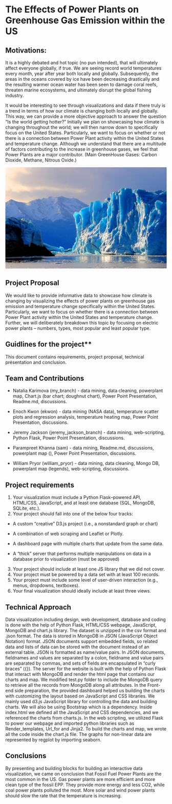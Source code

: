 # The Effects of Power Plants on Greenhouse Gas Emission within the US

## Motivations:

It is a highly debated and hot topic (no pun intended), that will ultimately affect everyone globally, if true. We are seeing record world temperatures every month, year after year both locally and globally. Subsequently, the areas in the oceans covered by ice have been decreasing drastically and the resulting warmer ocean water has been seen to damage coral reefs, threaten marine ecosystems, and ultimately disrupt the global fishing industry. 

It would be interesting to see through visualizations and data if there truly is a trend in terms of how our climate is changing both locally and globally. This way, we can provide a more objective approach to answer the question “Is the world getting hotter?” Initially we plan on showcasing how climate is changing throughout the world; we will then narrow down to specifically focus on the United States. Particularly, we want to focus on whether or not there is a connection between Power Plant activity within the United States and temperature change. Although we understand that there are a multitude of factors contributing to the increase in greenhouse gases, we feel that Power Plants are a major contributor. (Main GreenHouse Gases: Carbon Dioxide, Methane, Nitrous Oxide.)

![ice](static/frozen.jpg)

## **Project Proposal**

We would like to provide informative data to showcase how climate is changing by visualizing the effects of power plants on greenhouse gas emission and temperature change specifically within the United States. Particularly, we want to focus on whether there is a connection between Power Plant activity within the United States and temperature change. Further, we will deliberately breakdown this topic by focusing on electric power plants – numbers, types, most popular and least popular type.

## Guidlines for the project**
This document contains requirements, project proposal, technical présentation and conclusion.

## **Team and Contributions**

* Natalia Karimova (my_branch)  - data mining, data cleaning, powerplant map, Chart.js (bar chart; doughnut chart), Power Point Presentation, Readme.md, discussions.

* Enoch Kwon (ekwon) - data mining (NASA data), temperature scatter plots and regression analysis, temperature heating map, Power Point Presentation, discussions.

* Jeremy Jackson (jeremy_jackson_branch) - data mining, web-scripting, Python Flask, Power Point Presentation, discussions.

* Parampreet Khanna (sam) -  data mining, Readme.md, discussions, powerplant map (), Power Point Presentation, discussions.

* William Pryor (william_pryor) - data mining, data cleaning, Mongo DB, powerplant map (legends), web-scripting, discussions.

## **Project requirements**
1. Your visualization must include a Python Flask–powered API, HTML/CSS, JavaScript, and at least one database (SQL, MongoDB, SQLite, etc.).
2. Your project should fall into one of the below four tracks: 

* A custom “creative” D3.js project (i.e., a nonstandard graph or chart)

* A combination of web scraping and Leaflet or Plotly.

* A dashboard page with multiple charts that update from the same data.

* A “thick” server that performs multiple manipulations on data in a database prior to visualization (must be approved)

3. Your project should include at least one JS library that we did not cover.
4. Your project must be powered by a data set with at least 100 records.
5. Your project must include some level of user-driven interaction (e.g., menus, dropdowns, textboxes).
6. Your final visualization should ideally include at least three views.



## **Technical Approach**

Data visualization including design, web development, database and coding is done with the help of Python Flask, HTML/CSS webpage, JavaScript, MongoDB and chart.js library. 
The dataset is unzipped in the csv format and .json format. The data is stored in MongoDB in JSON (JavaScript Object Notation) format. JSON documents support embedded fields, so related data and lists of data can be stored with the document instead of an external table. JSON is formatted as name/value pairs. In JSON documents, fieldnames and values are separated by a colon, fieldname and value pairs are separated by commas, and sets of fields are encapsulated in “curly braces” ({}). 
The server for the website is built with the help of Python Flask that interact with MongoDB and render the html page that contains our charts and map. We modified test.py folder to include the MongoDB query to retrieve all the records from MongoDB along all attributes.
In the Front-end side preparation, the provided dashboard helped us building the charts with customizing the layout based on JavaScript and CSS libraries. We mainly used d3.js JavaScript library for controlling the data and building charts. We will also be using Bootstrap which is a dependency. Inside index.html we defined all the JavaScript and CSS dependencies, and we referenced the charts from charts.js. In the web scripting, we utilized Flask to power our webpage and imported python libraries such as Render_templates, Url_for and Jinja2. To build the charts and map, we wrote all the code inside the chart.js file. The graphs for non-linear data are represented by regplot by importing seaborn.

## **Conclusions**

By presenting and building blocks for building an interactive data visualization, we came on conclusion that Fossil Fuel Power Plants are the most common in the US. Gas power plants are more efficient and more clean type of the fossil EPP. They provide more energy and less CO2, while coal power plants polluted the most. More solar and wind power plants should slow the rate that the temperature is increasing.
